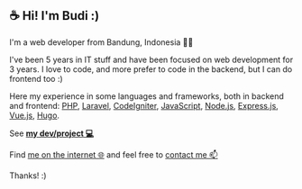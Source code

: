 ## ☕ Hi! I'm Budi :)

I'm a web developer from Bandung, Indonesia 👨‍💻

I've been 5 years in IT stuff and have been focused on web development for 3 years. 
I love to code, and more prefer to code in the backend, 
but I can do frontend too :)

Here my experience in some languages and frameworks, 
both in backend and frontend: 
[PHP](https://www.php.net/ "PHP"), 
[Laravel](https://laravel.com/ "Laravel"), 
[CodeIgniter](https://codeigniter.com/ "CodeIgniter"), 
[JavaScript](https://developer.mozilla.org/en-US/docs/Web/JavaScript "JavaScript"), 
[Node.js](https://nodejs.org/ "Node.js"), 
[Express.js](http://expressjs.com/ "Express.js"), 
[Vue.js](https://vuejs.org/ "Vue.js"), 
[Hugo](https://gohugo.io "Hugo").

See **[my dev/project 💻](https://budidev.com/dev/ "Budiman Fajar Firdaus dev/project")**

Find [me on the internet 🌐](https://ini.space/budi "Budiman Fajar Firdaus on the internet") and feel free to [contact me 📫](https://budidev.com/about/#contact "Budiman Fajar Firdaus contact")

Thanks! :)
<!--
### Hi there 👋

**budimanfajarf/budimanfajarf** is a ✨ _special_ ✨ repository because its `README.md` (this file) appears on your GitHub profile.

Here are some ideas to get you started:

- 🔭 I’m currently working on ...
- 🌱 I’m currently learning ...
- 👯 I’m looking to collaborate on ...
- 🤔 I’m looking for help with ...
- 💬 Ask me about ...
- 📫 How to reach me: ...
- 😄 Pronouns: ...
- ⚡ Fun fact: ...
-->
